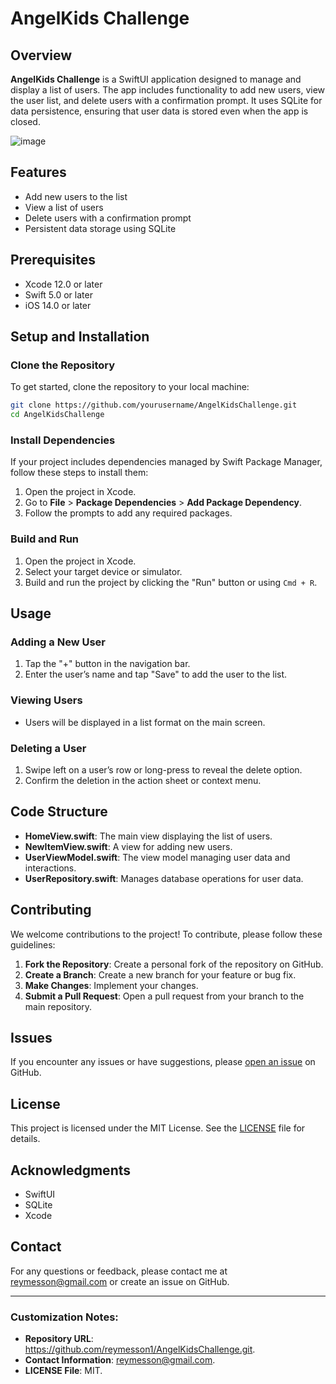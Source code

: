
# AngelKids Challenge

## Overview

**AngelKids Challenge** is a SwiftUI application designed to manage and display a list of users. The app includes functionality to add new users, view the user list, and delete users with a confirmation prompt. It uses SQLite for data persistence, ensuring that user data is stored even when the app is closed.

![image](https://github.com/user-attachments/assets/13ad2c7d-9483-4152-aca8-74b55ca19532)


## Features

- Add new users to the list
- View a list of users
- Delete users with a confirmation prompt
- Persistent data storage using SQLite

## Prerequisites

- Xcode 12.0 or later
- Swift 5.0 or later
- iOS 14.0 or later

## Setup and Installation

### Clone the Repository

To get started, clone the repository to your local machine:

```bash
git clone https://github.com/yourusername/AngelKidsChallenge.git
cd AngelKidsChallenge
```

### Install Dependencies

If your project includes dependencies managed by Swift Package Manager, follow these steps to install them:

1. Open the project in Xcode.
2. Go to **File** > **Package Dependencies** > **Add Package Dependency**.
3. Follow the prompts to add any required packages.

### Build and Run

1. Open the project in Xcode.
2. Select your target device or simulator.
3. Build and run the project by clicking the "Run" button or using `Cmd + R`.

## Usage

### Adding a New User

1. Tap the "+" button in the navigation bar.
2. Enter the user’s name and tap "Save" to add the user to the list.

### Viewing Users

- Users will be displayed in a list format on the main screen.

### Deleting a User

1. Swipe left on a user’s row or long-press to reveal the delete option.
2. Confirm the deletion in the action sheet or context menu.

## Code Structure

- **HomeView.swift**: The main view displaying the list of users.
- **NewItemView.swift**: A view for adding new users.
- **UserViewModel.swift**: The view model managing user data and interactions.
- **UserRepository.swift**: Manages database operations for user data.

## Contributing

We welcome contributions to the project! To contribute, please follow these guidelines:

1. **Fork the Repository**: Create a personal fork of the repository on GitHub.
2. **Create a Branch**: Create a new branch for your feature or bug fix.
3. **Make Changes**: Implement your changes.
4. **Submit a Pull Request**: Open a pull request from your branch to the main repository.

## Issues

If you encounter any issues or have suggestions, please [open an issue](https://github.com/yourusername/AngelKidsChallenge/issues) on GitHub.

## License

This project is licensed under the MIT License. See the [LICENSE](LICENSE) file for details.

## Acknowledgments

- SwiftUI
- SQLite
- Xcode

## Contact

For any questions or feedback, please contact me at reymesson@gmail.com or create an issue on GitHub.

---

### Customization Notes:

- **Repository URL**: https://github.com/reymesson1/AngelKidsChallenge.git.
- **Contact Information**: reymesson@gmail.com.
- **LICENSE File**: MIT.

